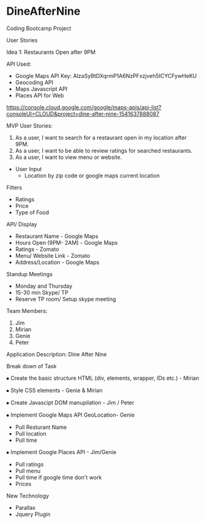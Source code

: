 # DineAfterNine
Coding Bootcamp Project

User Stories

Idea 1: Restaurants Open after 9PM

API Used:
- Google Maps API Key: AIzaSyBtDXqrmP1A6NzPFxzjveh5ICYCFywHeKU
- Geocoding API
- Maps Javascript API
- Places API for Web

https://console.cloud.google.com/google/maps-apis/api-list?consoleUI=CLOUD&project=dine-after-nine-1541637888087


MVP User Stories:
1. As a user, I want to search for a restaurant open in my location after 9PM.
2. As a user, I want to be able to review ratings for searched restaurants.
3. As a user, I want to view menu or website.

- User Input
  - Location by zip code or google maps current location
  
Filters
 - Ratings
 - Price
 - Type of Food

API/ Display
 - Restaurant Name - Google Maps
 - Hours Open (9PM- 2AM) - Google Maps
 - Ratings - Zomato
 - Menu/ Website Link - Zomato
 - Address/Location - Google Maps
  

Standup Meetings
  - Monday and Thursday
  - 15-30 min Skype/ TP
  - Reserve TP room/ Setup skype meeting 

Team Members:
1. Jim 
2. Mirian
3. Genie
4. Peter

Application Description:
Dine After Nine 

Break down of Task
 
 <!-- Front End -->

⦁ Create the basic structure HTML (div, elements, wrapper, IDs etc.) - Mirian

⦁ Style CSS elements  - Genie & Mirian

⦁ Create Javascipt DOM manupilation - Jim / Peter

 <!-- Back End -->

⦁	Implement Google Maps API GeoLocation- Genie  
- Pull Resturant Name
- Pull location
- Pull time

⦁	Implement Google Places API - Jim/Genie
- Pull ratings
- Pull menu
- Pull time if google time don't work
- Prices

New Technology
- Parallax
- Jquery Plugin






